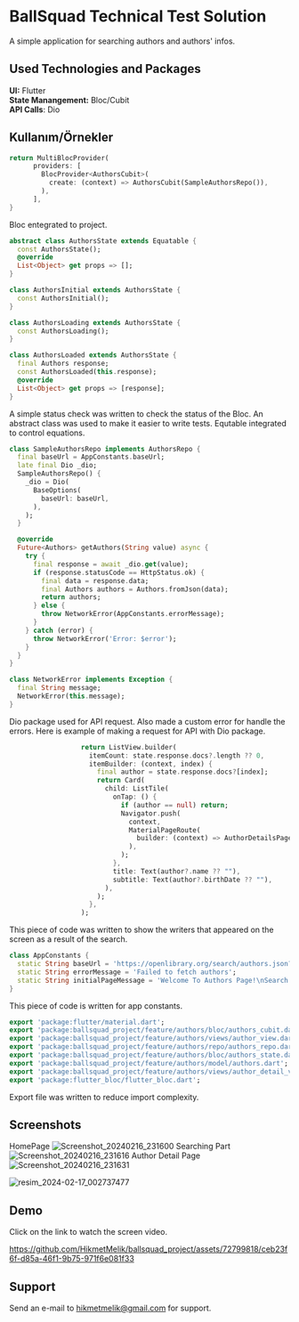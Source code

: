 
# BallSquad Technical Test Solution

A simple application for searching authors and authors' infos.


## Used Technologies and Packages

**UI:** Flutter \
**State Manangement:** Bloc/Cubit \
**API Calls**: Dio


  
## Kullanım/Örnekler

```dart
return MultiBlocProvider(
      providers: [
        BlocProvider<AuthorsCubit>(
          create: (context) => AuthorsCubit(SampleAuthorsRepo()),
        ),
      ],
}
```
Bloc entegrated to project.

```dart
abstract class AuthorsState extends Equatable {
  const AuthorsState();
  @override
  List<Object> get props => [];
}

class AuthorsInitial extends AuthorsState {
  const AuthorsInitial();
}

class AuthorsLoading extends AuthorsState {
  const AuthorsLoading();
}

class AuthorsLoaded extends AuthorsState {
  final Authors response;
  const AuthorsLoaded(this.response);
  @override
  List<Object> get props => [response];
}
```
A simple status check was written to check the status of the Bloc. An abstract class was used to make it easier to write tests. Equtable integrated to control equations.

```dart
class SampleAuthorsRepo implements AuthorsRepo {
  final baseUrl = AppConstants.baseUrl;
  late final Dio _dio;
  SampleAuthorsRepo() {
    _dio = Dio(
      BaseOptions(
        baseUrl: baseUrl,
      ),
    );
  }

  @override
  Future<Authors> getAuthors(String value) async {
    try {
      final response = await _dio.get(value);
      if (response.statusCode == HttpStatus.ok) {
        final data = response.data;
        final Authors authors = Authors.fromJson(data);
        return authors;
      } else {
        throw NetworkError(AppConstants.errorMessage);
      }
    } catch (error) {
      throw NetworkError('Error: $error');
    }
  }
}

class NetworkError implements Exception {
  final String message;
  NetworkError(this.message);
}
```
Dio package used for API request. Also made a custom error for handle the errors. Here is example of making a request for API with Dio package.

```dart
                  return ListView.builder(
                    itemCount: state.response.docs?.length ?? 0,
                    itemBuilder: (context, index) {
                      final author = state.response.docs?[index];
                      return Card(
                        child: ListTile(
                          onTap: () {
                            if (author == null) return;
                            Navigator.push(
                              context,
                              MaterialPageRoute(
                                builder: (context) => AuthorDetailsPage(authorDetails: author),
                              ),
                            );
                          },
                          title: Text(author?.name ?? ""),
                          subtitle: Text(author?.birthDate ?? ""),
                        ),
                      );
                    },
                  );
```
This piece of code was written to show the writers that appeared on the screen as a result of the search.

```dart
class AppConstants {
  static String baseUrl = 'https://openlibrary.org/search/authors.json?q=';
  static String errorMessage = 'Failed to fetch authors';
  static String initialPageMessage = 'Welcome To Authors Page!\nSearch for authors to get started!';
}
```
This piece of code is written for app constants.

```dart
export 'package:flutter/material.dart';
export 'package:ballsquad_project/feature/authors/bloc/authors_cubit.dart';
export 'package:ballsquad_project/feature/authors/views/author_view.dart';
export 'package:ballsquad_project/feature/authors/repo/authors_repo.dart';
export 'package:ballsquad_project/feature/authors/bloc/authors_state.dart';
export 'package:ballsquad_project/feature/authors/model/authors.dart';
export 'package:ballsquad_project/feature/authors/views/author_detail_view.dart';
export 'package:flutter_bloc/flutter_bloc.dart';
```
Export file was written to reduce import complexity.

## Screenshots
HomePage
![Screenshot_20240216_231600](https://github.com/HikmetMelik/ballsquad_project/assets/72799818/df926710-d906-4a67-b756-e7ed88d16b00)
Searching Part 
![Screenshot_20240216_231616](https://github.com/HikmetMelik/ballsquad_project/assets/72799818/19c0d745-fc03-4b83-a999-5f71551d1007)
Author Detail Page
![Screenshot_20240216_231631](https://github.com/HikmetMelik/ballsquad_project/assets/72799818/96e84323-022e-4625-9a5d-864efe3b8cc9)

![resim_2024-02-17_002737477](https://github.com/HikmetMelik/ballsquad_project/assets/72799818/64fce024-1abe-47ca-9cbb-999e2de4ba87)

## Demo

Click on the link to watch the screen video.

https://github.com/HikmetMelik/ballsquad_project/assets/72799818/ceb23f6f-d85a-46f1-9b75-971f6e081f33
## Support 

Send an e-mail to hikmetmelik@gmail.com for support.

  
